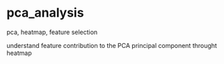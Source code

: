 # pca_analysis
pca, heatmap, feature selection

understand feature contribution to the PCA principal component throught heatmap

